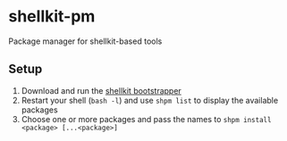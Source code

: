 # shellkit-pm
Package manager for shellkit-based tools

## Setup
1. Download and run the [shellkit bootstrapper](https://github.com/sanekits/shellkit-pm/releases/download/0.2.0/shellkit-bootstrap.sh)
2. Restart your shell (`bash -l`) and use `shpm list` to display the available packages
3. Choose one or more packages and pass the names to `shpm install <package> [...<package>]`


